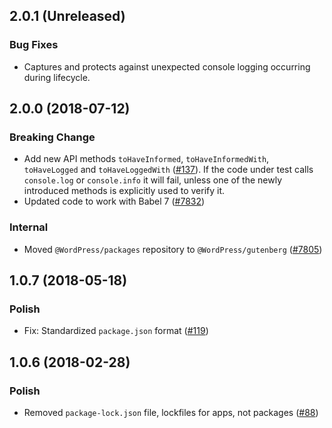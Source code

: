 ## 2.0.1 (Unreleased)

### Bug Fixes

- Captures and protects against unexpected console logging occurring during lifecycle.

## 2.0.0 (2018-07-12)

### Breaking Change

- Add new API methods `toHaveInformed`, `toHaveInformedWith`, `toHaveLogged` and `toHaveLoggedWith` ([#137](https://github.com/WordPress/packages/pull/137)). If the code under test calls `console.log` or `console.info` it will fail, unless one of the newly introduced methods is explicitly used to verify it.
- Updated code to work with Babel 7 ([#7832](https://github.com/WordPress/gutenberg/pull/7832))

### Internal

- Moved `@WordPress/packages` repository to `@WordPress/gutenberg` ([#7805](https://github.com/WordPress/gutenberg/pull/7805))

## 1.0.7 (2018-05-18)

### Polish

- Fix: Standardized `package.json` format  ([#119](https://github.com/WordPress/packages/pull/119))

## 1.0.6 (2018-02-28)

### Polish

- Removed `package-lock.json` file, lockfiles for apps, not packages ([#88](https://github.com/WordPress/packages/pull/88))
